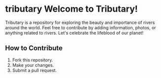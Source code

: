 # tributary                                  Welcome to Tributary! 

Tributary is a repository for exploring the beauty and importance of rivers around the world. Feel free to contribute by adding information, photos, or anything related to rivers. Let's celebrate the lifeblood of our planet!

## How to Contribute

1. Fork this repository.
2. Make your changes.
3. Submit a pull request.
